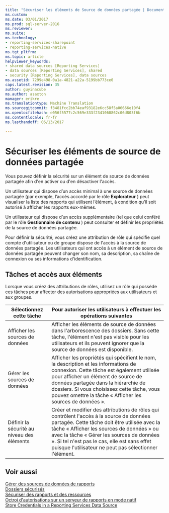 ```yaml
---
title: "Sécuriser les éléments de Source de données partagée | Documents Microsoft"
ms.custom: 
ms.date: 03/01/2017
ms.prod: sql-server-2016
ms.reviewer: 
ms.suite: 
ms.technology:
- reporting-services-sharepoint
- reporting-services-native
ms.tgt_pltfrm: 
ms.topic: article
helpviewer_keywords:
- shared data sources [Reporting Services]
- data sources [Reporting Services], shared
- security [Reporting Services], data sources
ms.assetid: 7299e498-0a1a-4821-a22a-5199bb773ce0
caps.latest.revision: 35
author: guyinacube
ms.author: asaxton
manager: erikre
ms.translationtype: Machine Translation
ms.sourcegitcommit: f3481fcc2bb74eaf93182e6cc58f5a06666e10f4
ms.openlocfilehash: e056f5577c2c569e333f2341060862c06d803f6b
ms.contentlocale: fr-fr
ms.lasthandoff: 06/13/2017

---
```

# <a name="secure-shared-data-source-items"></a>Sécuriser les éléments de source de données partagée
  Vous pouvez définir la sécurité sur un élément de source de données partagée afin d'en activer ou d'en désactiver l'accès.  
  
 Un utilisateur qui dispose d’un accès minimal à une source de données partagée (par exemple, l’accès accordé par le rôle **Explorateur** ) peut visualiser la liste des rapports qui utilisent l’élément, à condition qu’il soit autorisé à afficher les rapports eux-mêmes.  
  
 Un utilisateur qui dispose d’un accès supplémentaire (tel que celui conféré par le rôle **Gestionnaire de contenu** ) peut consulter et définir les propriétés de la source de données partagée.  
  
 Pour définir la sécurité, vous créez une attribution de rôle qui spécifie quel compte d'utilisateur ou de groupe dispose de l'accès à la source de données partagée. Les utilisateurs qui ont accès à un élément de source de données partagée peuvent changer son nom, sa description, sa chaîne de connexion ou ses informations d'identification.  
  
## <a name="tasks-and-access-to-items"></a>Tâches et accès aux éléments  
 Lorsque vous créez des attributions de rôles, utilisez un rôle qui possède ces tâches pour affecter des autorisations appropriées aux utilisateurs et aux groupes.  
  
|Sélectionnez cette tâche|Pour autoriser les utilisateurs à effectuer les opérations suivantes|  
|----------------------|---------------------------------|  
|Afficher les sources de données|Afficher les éléments de source de données dans l'arborescence des dossiers. Sans cette tâche, l'élément n'est pas visible pour les utilisateurs et ils peuvent ignorer que la source de données est disponible.|  
|Gérer les sources de données|Afficher les propriétés qui spécifient le nom, la description et les informations de connexion. Cette tâche est également utilisée pour afficher un élément de source de données partagée dans la hiérarchie de dossiers. Si vous choisissez cette tâche, vous pouvez omettre la tâche « Afficher les sources de données ».|  
|Définir la sécurité au niveau des éléments|Créer et modifier des attributions de rôles qui contrôlent l'accès à la source de données partagée. Cette tâche doit être utilisée avec la tâche « Afficher les sources de données » ou avec la tâche « Gérer les sources de données ». Si tel n'est pas le cas, elle est sans effet puisque l'utilisateur ne peut pas sélectionner l'élément.|  
  
## <a name="see-also"></a>Voir aussi  
 [Gérer des sources de données de rapports](../../reporting-services/report-data/manage-report-data-sources.md)   
 [Dossiers sécurisés](../../reporting-services/security/secure-folders.md)   
 [Sécuriser des rapports et des ressources](../../reporting-services/security/secure-reports-and-resources.md)   
 [Octroi d'autorisations sur un serveur de rapports en mode natif](../../reporting-services/security/granting-permissions-on-a-native-mode-report-server.md)   
 [Store Credentials in a Reporting Services Data Source](../../reporting-services/report-data/store-credentials-in-a-reporting-services-data-source.md)  
  
  
